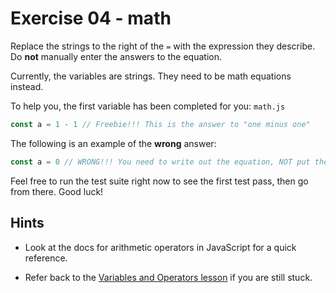 # Exercise 04 - math

Replace the strings to the right of the `=` with the expression they describe. Do **not** manually enter the answers to the equation.

Currently, the variables are strings. They need to be math equations instead.

To help you, the first variable has been completed for you:
`math.js`
```js
const a = 1 - 1 // Freebie!!! This is the answer to "one minus one"
```

The following is an example of the **wrong** answer:
```js
const a = 0 // WRONG!!! You need to write out the equation, NOT put the result of the equation directly!
```

Feel free to run the test suite right now to see the first test pass, then go from there. Good luck!

## Hints

- Look at the docs for arithmetic operators in JavaScript for a quick reference.

- Refer back to the [Variables and Operators lesson](https://www.theodinproject.com/lessons/foundations-variables-and-operators) if you are still stuck.
